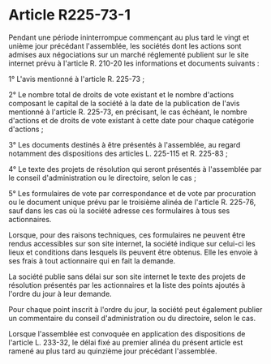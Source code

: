 # Article R225-73-1

Pendant une période ininterrompue commençant au plus tard le vingt et unième jour précédant l'assemblée, les sociétés dont les actions sont admises aux négociations sur un marché réglementé publient sur le site internet prévu à l'article R. 210-20 les informations et documents suivants :

1° L'avis mentionné à l'article R. 225-73 ;

2° Le nombre total de droits de vote existant et le nombre d'actions composant le capital de la société à la date de la publication de l'avis mentionné à l'article R. 225-73, en précisant, le cas échéant, le nombre d'actions et de droits de vote existant à cette date pour chaque catégorie d'actions ;

3° Les documents destinés à être présentés à l'assemblée, au regard notamment des dispositions des articles L. 225-115 et R. 225-83 ;

4° Le texte des projets de résolution qui seront présentés à l'assemblée par le conseil d'administration ou le directoire, selon le cas ;

5° Les formulaires de vote par correspondance et de vote par procuration ou le document unique prévu par le troisième alinéa de l'article R. 225-76, sauf dans les cas où la société adresse ces formulaires à tous ses actionnaires.

Lorsque, pour des raisons techniques, ces formulaires ne peuvent être rendus accessibles sur son site internet, la société indique sur celui-ci les lieux et conditions dans lesquels ils peuvent être obtenus. Elle les envoie à ses frais à tout actionnaire qui en fait la demande.

La société publie sans délai sur son site internet le texte des projets de résolution présentés par les actionnaires et la liste des points ajoutés à l'ordre du jour à leur demande.

Pour chaque point inscrit à l'ordre du jour, la société peut également publier un commentaire du conseil d'administration ou du directoire, selon le cas.

Lorsque l'assemblée est convoquée en application des dispositions de l'article L. 233-32, le délai fixé au premier alinéa du présent article est ramené au plus tard au quinzième jour précédant l'assemblée.
